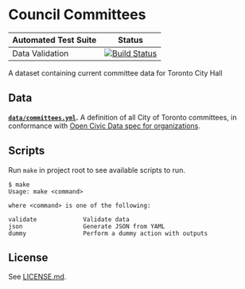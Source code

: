 # Council Committees

| Automated Test Suite | Status |
|----------------------|--------|
| Data Validation      | [![Build Status](https://travis-ci.org/t0ronto-ca/dataset-toronto-council-committees.svg?branch=master)](https://travis-ci.org/t0ronto-ca/dataset-toronto-council-committees) |

A dataset containing current committee data for Toronto City Hall

## Data

**[`data/committees.yml`](data/commitees.yml).** A definition of all City of
Toronto committees, in conformance with [Open Civic Data spec for
organizations](https://opencivicdata.readthedocs.io/en/latest/data/organization.html).

## Scripts

Run `make` in project root to see available scripts to run.

```
$ make
Usage: make <command>

where <command> is one of the following:

validate             Validate data
json                 Generate JSON from YAML
dummy                Perform a dummy action with outputs
```

## License

See [LICENSE.md](LICENSE.md).
